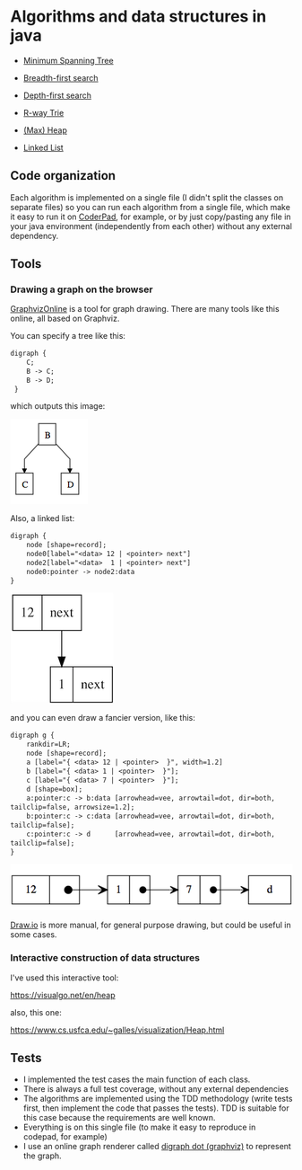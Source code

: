 # Algorithms and data structures in java

- [Minimum Spanning Tree](https://github.com/davps/algorithms-and-data-structures-in-java/blob/master/src/algorithms/SpanningTree.java) 

- [Breadth-first search](https://github.com/davps/algorithms-and-data-structures-in-java/blob/master/src/datastructures/graph/BFS.java)

- [Depth-first search](https://github.com/davps/algorithms-and-data-structures-in-java/blob/master/src/datastructures/graph/DFS.java)

- [R-way Trie](https://github.com/davps/algorithms-and-data-structures-in-java/blob/master/src/datastructures/sorting/bydigit/TrieST.java)

- [(Max) Heap](https://github.com/davps/algorithms-and-data-structures-in-java/blob/master/src/datastructures/tree/MaxHeap.java)

- [Linked List](https://github.com/davps/algorithms-and-data-structures-in-java/blob/master/src/datastructures/linear/LinkedList.java)


## Code organization

Each algorithm is implemented on a single file (I didn't split the classes on separate files) so you can run each algorithm from a single file, which make it easy to run it on [CoderPad](https://coderpad.io), for example, or by just copy/pasting any file in your java environment (independently from each other) without any external dependency.

## Tools 

### Drawing a graph on the browser

[GraphvizOnline](https://dreampuf.github.io/GraphvizOnline/) is a tool for graph drawing. There are many tools like this online, all based on Graphviz.

You can specify a tree like this:

```
digraph {
    C;
    B -> C;
    B -> D;
 }
```
which outputs this image:

![Demo Digraph](./assets/graph1.png?raw=true)

Also, a linked list:

```
digraph {
    node [shape=record];
    node0[label="<data> 12 | <pointer> next"]
    node2[label="<data>  1 | <pointer> next"]
    node0:pointer -> node2:data
}
```
![Demo Digraph 2](./assets/graph2.png?raw=true)


and you can even draw a fancier version, like this:

```
digraph g {
    rankdir=LR;
    node [shape=record];
    a [label="{ <data> 12 | <pointer>  }", width=1.2]
    b [label="{ <data> 1 | <pointer>  }"];
    c [label="{ <data> 7 | <pointer>  }"];
    d [shape=box];
    a:pointer:c -> b:data [arrowhead=vee, arrowtail=dot, dir=both, tailclip=false, arrowsize=1.2];
    b:pointer:c -> c:data [arrowhead=vee, arrowtail=dot, dir=both, tailclip=false];
    c:pointer:c -> d      [arrowhead=vee, arrowtail=dot, dir=both, tailclip=false];
}

```
![Demo Digraph 3](./assets/graph3.png?raw=true)


[Draw.io](https://www.draw.io/) is more manual, for general purpose drawing, but could be useful in some cases.


### Interactive construction of data structures
I've used this interactive tool:

https://visualgo.net/en/heap

also, this one:
	
https://www.cs.usfca.edu/~galles/visualization/Heap.html

## Tests 
 - I implemented the test cases the main function of each class.
 - There is always a full test coverage, without any external dependencies
 - The algorithms are implemented using the TDD methodology (write tests first, then
   implement the code that passes the tests). TDD is suitable for this case because
   the requirements are well known.
 - Everything is on this single file (to make it easy to reproduce in codepad, for example)
 - I use an online graph renderer called [digraph dot (graphviz)](http://www.samsarin.com/project/dagre-d3/latest/demo/interactive-demo.html) to represent the graph.
	 
	
